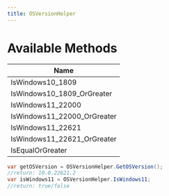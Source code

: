 ```yaml
---
title: OSVersionHelper
---
```


# Available Methods

|Name|
|-|
|IsWindows10_1809|
|IsWindows10_1809_OrGreater|
|IsWindows11_22000|
|IsWindows11_22000_OrGreater|
|IsWindows11_22621|
|IsWindows11_22621_OrGreater|
|IsEqualOrGreater|

```cs
var getOSVersion = OSVersionHelper.GetOSVersion();
//return: 10.0.22621.2
var isWindows11 = OSVersionHelper.IsWindows11;
//return: true/false
```